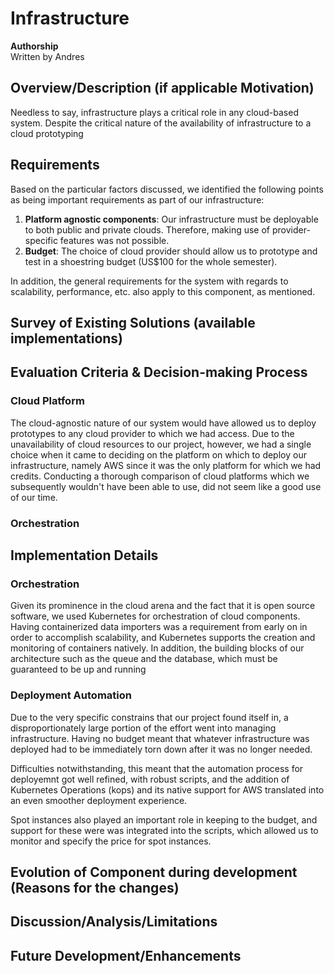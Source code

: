 # Infrastructure

**Authorship**<br/>
Written by Andres

## Overview/Description (if applicable Motivation)

Needless to say, infrastructure plays a critical role in any cloud-based system. Despite the critical nature of the availability of infrastructure to a cloud prototyping

## Requirements

Based on the particular factors discussed, we identified the following points as being important requirements as part of our infrastructure:

1. **Platform agnostic components**: Our infrastructure must be deployable to both public and private clouds. Therefore, making use of provider-specific features was not possible.
1. **Budget**: The choice of cloud provider should allow us to prototype and test in a shoestring budget (US$100 for the whole semester).

In addition, the general requirements for the system with regards to scalability, performance, etc. also apply to this component, as mentioned.

## Survey of Existing Solutions (available implementations)

## Evaluation Criteria & Decision-making Process

###  Cloud Platform

The cloud-agnostic nature of our system would have allowed us to deploy prototypes to any cloud provider to which we had access. Due to the unavailability of cloud resources to our project, however, we had a single choice when it came to deciding on the platform on which to deploy our infrastructure, namely AWS since it was the only platform for which we had credits. Conducting a thorough comparison of cloud platforms which we subsequently wouldn't have been able to use, did not seem like a good use of our time.

### Orchestration



## Implementation Details

### Orchestration

Given its prominence in the cloud arena and the fact that it is open source software, we used Kubernetes for orchestration of cloud components. Having containerized data importers was a requirement from early on in order to accomplish scalability, and Kubernetes supports the creation and monitoring of containers natively. In addition, the building blocks of our architecture such as the queue and the database, which must be guaranteed to be up and running

### Deployment Automation

Due to the very specific constrains that our project found itself in, a disproportionately large portion of the effort went into managing infrastructure. Having no budget meant that whatever infrastructure was deployed had to be immediately torn down after it was no longer needed.

Difficulties notwithstanding, this meant that the automation process for deployemnt got well refined, with robust scripts, and the addition of Kubernetes Operations (kops) and its native support for AWS translated into an even smoother deployment experience.

Spot instances also played an important role in keeping to the budget, and support for these were was integrated into the scripts, which allowed us to monitor and specify the price for spot instances.

## Evolution of Component during development (Reasons for the changes)

## Discussion/Analysis/Limitations



## Future Development/Enhancements
